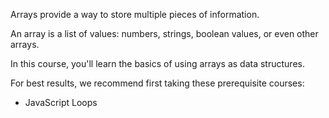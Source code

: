 Arrays provide a way to store multiple pieces of information. 

An array is a list of values: numbers, strings, boolean values, or even other arrays. 

In this course, you'll learn the basics of using arrays as data structures.

For best results, we recommend first taking these prerequisite courses:
- JavaScript Loops